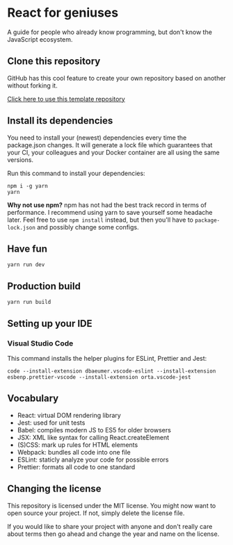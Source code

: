 # React for geniuses

A guide for people who already know programming, but don't know the JavaScript ecosystem.

## Clone this repository

GitHub has this cool feature to create your own repository based on another without forking it.

[Click here to use this template repository](https://github.com/rijx/react-for-geniuses/generate)

## Install its dependencies

You need to install your (newest) dependencies every time the package.json changes. It will generate a lock file which guarantees that your CI, your colleagues and your Docker container are all using the same versions.

Run this command to install your dependencies:

```
npm i -g yarn
yarn
```

**Why not use npm?** npm has not had the best track record in terms of performance. I recommend using yarn to save yourself some headache later. Feel free to use `npm install` instead, but then you'll have to `package-lock.json` and possibly change some configs.

## Have fun

```
yarn run dev
```

## Production build

```
yarn run build
```

## Setting up your IDE

### Visual Studio Code

This command installs the helper plugins for ESLint, Prettier and Jest:

```
code --install-extension dbaeumer.vscode-eslint --install-extension esbenp.prettier-vscode --install-extension orta.vscode-jest
```

## Vocabulary

- React: virtual DOM rendering library
- Jest: used for unit tests
- Babel: compiles modern JS to ES5 for older browsers
- JSX: XML like syntax for calling React.createElement
- (S)CSS: mark up rules for HTML elements
- Webpack: bundles all code into one file
- ESLint: staticly analyze your code for possible errors
- Prettier: formats all code to one standard

## Changing the license

This repository is licensed under the MIT license. You might now want to open source your project. If not, simply delete the license file.

If you would like to share your project with anyone and don't really care about terms then go ahead and change the year and name on the license.
